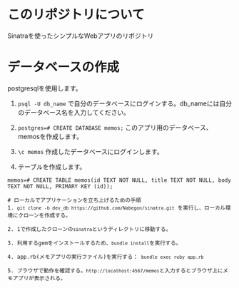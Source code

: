 # このリポジトリについて
Sinatraを使ったシンプルなWebアプリのリポジトリ

# データベースの作成
postgresqlを使用します。

1. <code>psql -U db_name</code> で自分のデータベースにログインする。db_nameには自分のデータベース名を入力してください。

2. <code>postgres=# CREATE DATABASE memos;</code> このアプリ用のデータベース、memosを作成します。

3. <code>\c memos</code> 作成したデータベースにログインします。

4. テーブルを作成します。
<pre><code>memos=# CREATE TABLE memos(id TEXT NOT NULL, title TEXT NOT NULL, body TEXT NOT NULL, PRIMARY KEY (id));

# ローカルでアプリケーションを立ち上げるための手順
1. <code>git clone -b dev_db https://github.com/Nabegon/sinatra.git</code> を実行し、ローカル環境にクローンを作成する。

2. 1で作成したクローンの<code>sinatra</code>というディレクトリに移動する。

3. 利用するgemをインストールするため、<code>bundle install</code>を実行する。 

4. app.rb(メモアプリの実行ファイル)を実行する： <code>bundle exec ruby app.rb</code>

5. ブラウザで動作を確認する。<code>http://localhost:4567/memos</code>と入力するとブラウザ上にメモアプリが表示される。

